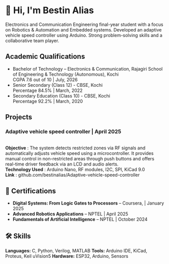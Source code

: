 # 👋 Hi, I'm Bestin Alias

Electronics and Communication Engineering final-year student with a focus on Robotics & Automation and Embedded systems. Developed an adaptive vehicle speed controller using Arduino. Strong problem-solving skills and a collaborative team player.

## Academic Qualifications
- Bachelor of Technology – Electronics & Communication, Rajagiri School of Engineering & Technology (Autonomous), Kochi
  <br>CGPA 7.6 out of 10 | July, 2026 
- Senior Secondary (Class 12) - CBSE, Kochi
  <br>Percentage 84.5% | March, 2022
- Secondary Education (Class 10) - CBSE, Kochi
  <br>Percentage 92.2% | March, 2020

## Projects

### Adaptive vehicle speed controller | April 2025
  <br>**Objective**		: The system detects restricted zones via RF signals and automatically adjusts vehicle speed using a microcontroller. It                                              provides manual control in non-restricted areas through push buttons and offers real-time driver feedback via an LCD and audio alerts.
  <br>**Technology Used**	: Arduino Nano, RF modules, I2C, SPI, KiCad 9.0
  <br>**Link** 	: github.com/bestinalias/Adaptive-vehicle-speed-controller

## 📜 Certifications

-	**Digital Systems: From Logic Gates to Processors** – Coursera, | January 2025
-	**Advanced Robotics Applications** – NPTEL | April 2025
-	**Fundamentals of Artificial Intelligence** – NPTEL | October 2024

## 🛠 Skills

**Languages:** C, Python, Verilog, MATLAB 
**Tools:** Arduino IDE, KiCad, Proteus, Keil uVision5 
**Hardware:** ESP32, Arduino, Sensors

